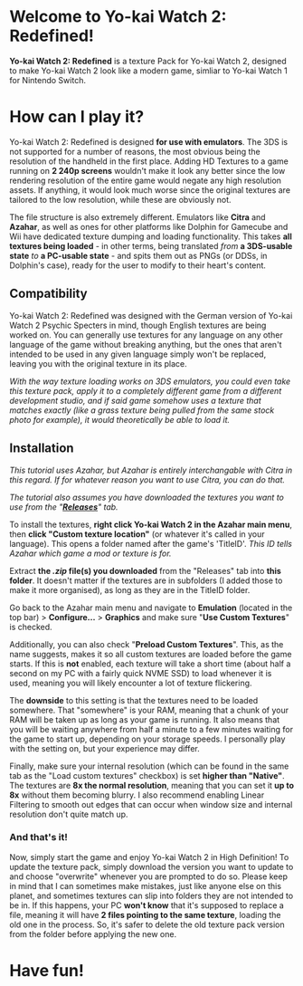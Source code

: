 ﻿# Welcome to Yo-kai Watch 2: Redefined!

**Yo-kai Watch 2: Redefined** is a texture Pack for Yo-kai Watch 2, designed to make Yo-kai Watch 2 look like a modern game, simliar to Yo-kai Watch 1 for Nintendo Switch.


# How can I play it?

Yo-kai Watch 2: Redefined is designed **for use with emulators**.
The 3DS is not supported for a number of reasons, the most obvious being the resolution of the handheld in the first place. Adding HD Textures to a game running on **2 240p screens** wouldn't make it look any better since the low rendering resolution of the entire game would negate any high resolution assets.
If anything, it would look much worse since the original textures are tailored to the low resolution, while these are obviously not.

The file structure is also extremely different. Emulators like **Citra** and **Azahar**, as well as ones for other platforms like Dolphin for Gamecube and Wii have dedicated texture dumping and loading functionality. This takes **all textures being loaded** - in other terms, being translated *from* **a 3DS-usable state** *to* **a PC-usable state** - and spits them out as PNGs (or DDSs, in Dolphin's case), ready for the user to modify to their heart's content.

## Compatibility

Yo-kai Watch 2: Redefined was designed with the German version of Yo-kai Watch 2 Psychic Specters in mind, though English textures are being worked on. You can generally use textures for any language on any other language of the game without breaking anything, but the ones that aren't intended to be used in any given language simply won't be replaced, leaving you with the original texture in its place.

*With the way texture loading works on 3DS emulators, you could even take this texture pack, apply it to a completely different game from a different development studio, and if said game somehow uses a texture that matches exactly (like a grass texture being pulled from the same stock photo for example), it would theoretically be able to load it.*

## Installation
*This tutorial uses Azahar, but Azahar is entirely interchangable with Citra in this regard. If for whatever reason you want to use Citra, you can do that.*


*The tutorial also assumes you have downloaded the textures you want to use from the "**[Releases](https://github.com/ykwrefined/Yo-kai-Watch-2-Redefined/releases/)**" tab.*


To install the textures, **right click Yo-kai Watch 2 in the Azahar main menu**, then **click "Custom texture location"** (or whatever it's called in your language). This opens a folder named after the game's 'TitleID'. *This ID tells Azahar which game a mod or texture is for.*


Extract **the *.zip* file(s) you downloaded** from the "Releases" tab into **this folder**. It doesn't matter if the textures are in subfolders (I added those to make it more organised), as long as they are in the TitleID folder.


Go back to the Azahar main menu and navigate to **Emulation** (located in the top bar) > **Configure...** > **Graphics** and make sure "**Use Custom Textures**" is checked.


Additionally, you can also check "**Preload Custom Textures**". This, as the name suggests, makes it so all custom textures are loaded before the game starts. If this is **not** enabled, each texture will take a short time (about half a second on my PC with a fairly quick NVME SSD) to load whenever it is used, meaning you will likely encounter a lot of texture flickering.


The **downside** to this setting is that the textures need to be loaded somewhere. That "somewhere" is your RAM, meaning that a chunk of your RAM will be taken up as long as your game is running. It also means that you will be waiting anywhere from half a minute to a few minutes waiting for the game to start up, depending on your storage speeds.
I personally play with the setting on, but your experience may differ.

Finally, make sure your internal resolution (which can be found in the same tab as the "Load custom textures" checkbox) is set **higher than "Native"**. The textures are **8x the normal resolution**, meaning that you can set it **up to 8x** without them becoming blurry. I also recommend enabling Linear Filtering to smooth out edges that can occur when window size and internal resolution don't quite match up.


### And that's it!
Now, simply start the game and enjoy Yo-kai Watch 2 in High Definition!
To update the texture pack, simply download the version you want to update to and choose "overwrite" whenever you are prompted to do so.
Please keep in mind that I can sometimes make mistakes, just like anyone else on this planet, and sometimes textures can slip into folders they are not intended to be in. If this happens, your PC **won't know** that it's supposed to replace a file, meaning it will have **2 files pointing to the same texture**, loading the old one in the process. So, it's safer to delete the old texture pack version from the folder before applying the new one.

# Have fun!

